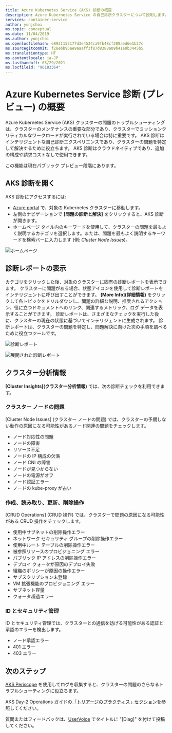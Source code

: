 ```yaml
---
title: Azure Kubernetes Service (AKS) 診断の概要
description: Azure Kubernetes Service の自己診断クラスターについて説明します。
services: container-service
author: yunjchoi
ms.topic: conceptual
ms.date: 11/04/2019
ms.author: yunjchoi
ms.openlocfilehash: e8921152177d3e4534ca9fb48cf209aed6e1b27c
ms.sourcegitcommit: f28ebb95ae9aaaff3f87d8388a09b41e0b3445b5
ms.translationtype: HT
ms.contentlocale: ja-JP
ms.lasthandoff: 03/29/2021
ms.locfileid: "96183364"
---
```

# <a name="azure-kubernetes-service-diagnostics-preview-overview"></a>Azure Kubernetes Service 診断 (プレビュー) の概要

Azure Kubernetes Service (AKS) クラスターの問題のトラブルシューティングは、クラスターのメンテナンスの重要な部分であり、クラスターでミッションクリティカルなワークロードが実行されている場合は特に重要です。 AKS 診断はインテリジェントな自己診断エクスペリエンスであり、クラスターの問題を特定して解決するために役立ちます。 AKS 診断はクラウドネイティブであり、追加の構成や請求コストなしで使用できます。

この機能は現在パブリック プレビュー段階にあります。

## <a name="open-aks-diagnostics"></a>AKS 診断を開く

AKS 診断にアクセスするには:

- [Azure portal](https://portal.azure.com) で、対象の Kubernetes クラスターに移動します。
- 左側のナビゲーションで **[問題の診断と解決]** をクリックすると、AKS 診断が開きます。
- ホームページ タイル内のキーワードを使用して、クラスターの問題を最もよく説明するカテゴリを選択します。または、問題を最もよく説明するキーワードを検索バーに入力します (例: _Cluster Node Issues_)。

![ホームページ](./media/concepts-diagnostics/aks-diagnostics-homepage.png)

## <a name="view-a-diagnostic-report"></a>診断レポートの表示

カテゴリをクリックした後、対象のクラスターに固有の診断レポートを表示できます。 クラスターに問題がある場合、状態アイコンを使用して診断レポートをインテリジェントに呼び出すことができます。 **[More Info]\(詳細情報\)** をクリックして各トピックをドリルダウンし、問題の詳細な説明、推奨されるアクション、役に立つドキュメントへのリンク、関連するメトリック、ログ データを表示することができます。 診断レポートは、さまざまなチェックを実行した後に、クラスターの現在の状態に基づいてインテリジェントに生成されます。 診断レポートは、クラスターの問題を特定し、問題解決に向けた次の手順を調べるために役立つツールです。

![診断レポート](./media/concepts-diagnostics/diagnostic-report.png)

![展開された診断レポート](./media/concepts-diagnostics/node-issues.png)

## <a name="cluster-insights"></a>クラスター分析情報

**[Cluster Insights]\(クラスター分析情報\)** では、次の診断チェックを利用できます。

### <a name="cluster-node-issues"></a>クラスター ノードの問題

[Cluster Node Issues] (クラスター ノードの問題) では、クラスターの予期しない動作の原因になる可能性があるノード関連の問題をチェックします。

- ノード対応性の問題
- ノードの障害
- リソース不足
- ノードの IP 構成の欠落
- ノード CNI の障害
- ノードが見つからない
- ノードの電源がオフ
- ノード認証エラー
- ノードの kube-proxy が古い

### <a name="create-read-update--delete-operations"></a>作成、読み取り、更新、削除操作

[CRUD Operations] (CRUD 操作) では、クラスターで問題の原因になる可能性がある CRUD 操作をチェックします。

- 使用中サブネットの削除操作エラー
- ネットワーク セキュリティ グループの削除操作エラー
- 使用中ルート テーブルの削除操作エラー
- 被参照リソースのプロビジョニング エラー
- パブリック IP アドレスの削除操作エラー
- デプロイ クォータが原因のデプロイ失敗
- 組織のポリシーが原因の操作エラー
- サブスクリプション未登録
- VM 拡張機能のプロビジョニング エラー
- サブネット容量
- クォータ超過エラー

### <a name="identity-and-security-management"></a>ID とセキュリティ管理

ID とセキュリティ管理では、クラスターとの通信を妨げる可能性がある認証と承認のエラーを検出します。

- ノード承認エラー
- 401 エラー
- 403 エラー

## <a name="next-steps"></a>次のステップ

[AKS Periscope](https://aka.ms/aksperiscope) を使用してログを収集すると、クラスターの問題のさらなるトラブルシューティングに役立ちます。

AKS Day-2 Operations ガイドの[「トリアージのプラクティス」セクション](/azure/architecture/operator-guides/aks/aks-triage-practices)を参照してください。

質問またはフィードバックは、[UserVoice](https://feedback.azure.com/forums/914020-azure-kubernetes-service-aks) でタイトルに "[Diag]" を付けて投稿してください。